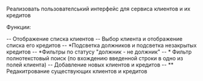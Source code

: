 Реализовать пользователський интерфейс для сервиса клиентов и их кредитов

Функции:

-- Отображение списка клиентов
-- Выбор клиента и отображение списка его кредитов
-- *Подсветка должников и подсветка незакрытых кредитов
-- *Фильтры по статусу "должник - не должник"
-- * Фильтр полнотекстовый поиск (по вхождению
 введенной строки в одно из полей клиента)
-- Добавление новых клиентов и кредитов
-- ** Редакитрование существующих клиентов и кредитов
